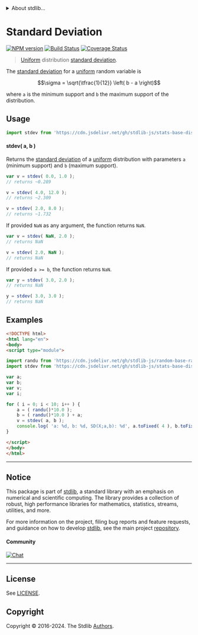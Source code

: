 <!--

@license Apache-2.0

Copyright (c) 2018 The Stdlib Authors.

Licensed under the Apache License, Version 2.0 (the "License");
you may not use this file except in compliance with the License.
You may obtain a copy of the License at

   http://www.apache.org/licenses/LICENSE-2.0

Unless required by applicable law or agreed to in writing, software
distributed under the License is distributed on an "AS IS" BASIS,
WITHOUT WARRANTIES OR CONDITIONS OF ANY KIND, either express or implied.
See the License for the specific language governing permissions and
limitations under the License.

-->


<details>
  <summary>
    About stdlib...
  </summary>
  <p>We believe in a future in which the web is a preferred environment for numerical computation. To help realize this future, we've built stdlib. stdlib is a standard library, with an emphasis on numerical and scientific computation, written in JavaScript (and C) for execution in browsers and in Node.js.</p>
  <p>The library is fully decomposable, being architected in such a way that you can swap out and mix and match APIs and functionality to cater to your exact preferences and use cases.</p>
  <p>When you use stdlib, you can be absolutely certain that you are using the most thorough, rigorous, well-written, studied, documented, tested, measured, and high-quality code out there.</p>
  <p>To join us in bringing numerical computing to the web, get started by checking us out on <a href="https://github.com/stdlib-js/stdlib">GitHub</a>, and please consider <a href="https://opencollective.com/stdlib">financially supporting stdlib</a>. We greatly appreciate your continued support!</p>
</details>

# Standard Deviation

[![NPM version][npm-image]][npm-url] [![Build Status][test-image]][test-url] [![Coverage Status][coverage-image]][coverage-url] <!-- [![dependencies][dependencies-image]][dependencies-url] -->

> [Uniform][uniform-distribution] distribution [standard deviation][standard-deviation].

<!-- Section to include introductory text. Make sure to keep an empty line after the intro `section` element and another before the `/section` close. -->

<section class="intro">

The [standard deviation][standard-deviation] for a [uniform][uniform-distribution] random variable is

<!-- <equation class="equation" label="eq:uniform_stdev" align="center" raw="\sigma = \sqrt{\tfrac{1}{12}} \left( b - a \right)" alt="Standard deviation for a uniform distribution."> -->

```math
\sigma = \sqrt{\tfrac{1}{12}} \left( b - a \right)
```

<!-- <div class="equation" align="center" data-raw-text="\sigma = \sqrt{\tfrac{1}{12}} \left( b - a \right)" data-equation="eq:uniform_stdev">
    <img src="https://cdn.jsdelivr.net/gh/stdlib-js/stdlib@591cf9d5c3a0cd3c1ceec961e5c49d73a68374cb/lib/node_modules/@stdlib/stats/base/dists/uniform/stdev/docs/img/equation_uniform_stdev.svg" alt="Standard deviation for a uniform distribution.">
    <br>
</div> -->

<!-- </equation> -->

where `a` is the minimum support and `b` the maximum support of the distribution.

</section>

<!-- /.intro -->

<!-- Package usage documentation. -->



<section class="usage">

## Usage

```javascript
import stdev from 'https://cdn.jsdelivr.net/gh/stdlib-js/stats-base-dists-uniform-stdev@esm/index.mjs';
```

#### stdev( a, b )

Returns the [standard deviation][standard-deviation] of a [uniform][uniform-distribution] distribution with parameters `a` (minimum support) and `b` (maximum support).

```javascript
var v = stdev( 0.0, 1.0 );
// returns ~0.289

v = stdev( 4.0, 12.0 );
// returns ~2.309

v = stdev( 2.0, 8.0 );
// returns ~1.732
```

If provided `NaN` as any argument, the function returns `NaN`.

```javascript
var v = stdev( NaN, 2.0 );
// returns NaN

v = stdev( 2.0, NaN );
// returns NaN
```

If provided `a >= b`, the function returns `NaN`.

```javascript
var y = stdev( 3.0, 2.0 );
// returns NaN

y = stdev( 3.0, 3.0 );
// returns NaN
```

</section>

<!-- /.usage -->

<!-- Package usage notes. Make sure to keep an empty line after the `section` element and another before the `/section` close. -->

<section class="notes">

</section>

<!-- /.notes -->

<!-- Package usage examples. -->

<section class="examples">

## Examples

<!-- eslint no-undef: "error" -->

```html
<!DOCTYPE html>
<html lang="en">
<body>
<script type="module">

import randu from 'https://cdn.jsdelivr.net/gh/stdlib-js/random-base-randu@esm/index.mjs';
import stdev from 'https://cdn.jsdelivr.net/gh/stdlib-js/stats-base-dists-uniform-stdev@esm/index.mjs';

var a;
var b;
var v;
var i;

for ( i = 0; i < 10; i++ ) {
    a = ( randu()*10.0 );
    b = ( randu()*10.0 ) + a;
    v = stdev( a, b );
    console.log( 'a: %d, b: %d, SD(X;a,b): %d', a.toFixed( 4 ), b.toFixed( 4 ), v.toFixed( 4 ) );
}

</script>
</body>
</html>
```

</section>

<!-- /.examples -->

<!-- Section to include cited references. If references are included, add a horizontal rule *before* the section. Make sure to keep an empty line after the `section` element and another before the `/section` close. -->

<section class="references">

</section>

<!-- /.references -->

<!-- Section for related `stdlib` packages. Do not manually edit this section, as it is automatically populated. -->

<section class="related">

</section>

<!-- /.related -->

<!-- Section for all links. Make sure to keep an empty line after the `section` element and another before the `/section` close. -->


<section class="main-repo" >

* * *

## Notice

This package is part of [stdlib][stdlib], a standard library with an emphasis on numerical and scientific computing. The library provides a collection of robust, high performance libraries for mathematics, statistics, streams, utilities, and more.

For more information on the project, filing bug reports and feature requests, and guidance on how to develop [stdlib][stdlib], see the main project [repository][stdlib].

#### Community

[![Chat][chat-image]][chat-url]

---

## License

See [LICENSE][stdlib-license].


## Copyright

Copyright &copy; 2016-2024. The Stdlib [Authors][stdlib-authors].

</section>

<!-- /.stdlib -->

<!-- Section for all links. Make sure to keep an empty line after the `section` element and another before the `/section` close. -->

<section class="links">

[npm-image]: http://img.shields.io/npm/v/@stdlib/stats-base-dists-uniform-stdev.svg
[npm-url]: https://npmjs.org/package/@stdlib/stats-base-dists-uniform-stdev

[test-image]: https://github.com/stdlib-js/stats-base-dists-uniform-stdev/actions/workflows/test.yml/badge.svg?branch=main
[test-url]: https://github.com/stdlib-js/stats-base-dists-uniform-stdev/actions/workflows/test.yml?query=branch:main

[coverage-image]: https://img.shields.io/codecov/c/github/stdlib-js/stats-base-dists-uniform-stdev/main.svg
[coverage-url]: https://codecov.io/github/stdlib-js/stats-base-dists-uniform-stdev?branch=main

<!--

[dependencies-image]: https://img.shields.io/david/stdlib-js/stats-base-dists-uniform-stdev.svg
[dependencies-url]: https://david-dm.org/stdlib-js/stats-base-dists-uniform-stdev/main

-->

[chat-image]: https://img.shields.io/gitter/room/stdlib-js/stdlib.svg
[chat-url]: https://app.gitter.im/#/room/#stdlib-js_stdlib:gitter.im

[stdlib]: https://github.com/stdlib-js/stdlib

[stdlib-authors]: https://github.com/stdlib-js/stdlib/graphs/contributors

[umd]: https://github.com/umdjs/umd
[es-module]: https://developer.mozilla.org/en-US/docs/Web/JavaScript/Guide/Modules

[deno-url]: https://github.com/stdlib-js/stats-base-dists-uniform-stdev/tree/deno
[deno-readme]: https://github.com/stdlib-js/stats-base-dists-uniform-stdev/blob/deno/README.md
[umd-url]: https://github.com/stdlib-js/stats-base-dists-uniform-stdev/tree/umd
[umd-readme]: https://github.com/stdlib-js/stats-base-dists-uniform-stdev/blob/umd/README.md
[esm-url]: https://github.com/stdlib-js/stats-base-dists-uniform-stdev/tree/esm
[esm-readme]: https://github.com/stdlib-js/stats-base-dists-uniform-stdev/blob/esm/README.md
[branches-url]: https://github.com/stdlib-js/stats-base-dists-uniform-stdev/blob/main/branches.md

[stdlib-license]: https://raw.githubusercontent.com/stdlib-js/stats-base-dists-uniform-stdev/main/LICENSE

[uniform-distribution]: https://en.wikipedia.org/wiki/Uniform_distribution_%28continuous%29

[standard-deviation]: https://en.wikipedia.org/wiki/Standard_deviation

</section>

<!-- /.links -->
